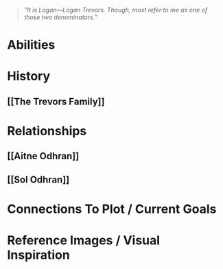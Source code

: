 > *"It is Logan—Logan Trevors. Though, most refer to me as one of those two denominators.*"

# Abilities

# History
## [[The Trevors Family]]
# Relationships
## [[Aitne Odhran]]
## [[Sol Odhran]]

# Connections To Plot / Current Goals

# Reference Images / Visual Inspiration